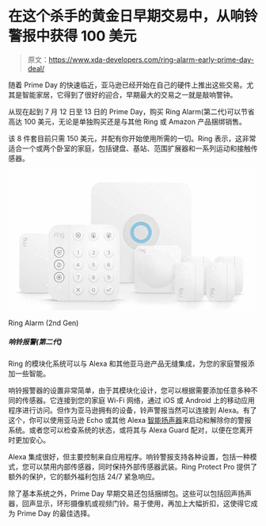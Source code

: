 # 在这个杀手的黄金日早期交易中，从响铃警报中获得 100 美元

> 原文：<https://www.xda-developers.com/ring-alarm-early-prime-day-deal/>

随着 Prime Day 的快速临近，亚马逊已经开始在自己的硬件上推出这些交易。尤其是智能家居，它得到了很好的迎合，早期最大的交易之一就是敲响警钟。

从现在起到 7 月 12 日至 13 日的 Prime Day，购买 Ring Alarm(第二代)可以节省高达 100 美元，无论是单独购买还是与其他 Ring 或 Amazon 产品捆绑销售。

该 8 件套目前只需 150 美元，并配有你开始使用所需的一切。Ring 表示，这非常适合一个或两个卧室的家庭，包括键盘、基站、范围扩展器和一系列运动和接触传感器。

 <picture>![Add some smarts to your home alarm with Ring's modular system that integrates seamlessly with Alexa and other Amazon products. ](img/9da76abaafc08dedaaf8ee52fa6e97d7.png)</picture> 

Ring Alarm (2nd Gen)

##### 响铃报警(第二代)

Ring 的模块化系统可以与 Alexa 和其他亚马逊产品无缝集成，为您的家庭警报添加一些智能。

响铃报警器的设置非常简单，由于其模块化设计，您可以根据需要添加任意多种不同的传感器。它连接到您的家庭 Wi-Fi 网络，通过 iOS 或 Android 上的移动应用程序进行访问。但作为亚马逊拥有的设备，铃声警报当然可以连接到 Alexa。有了这个，你可以使用亚马逊 Echo 或其他 Alexa [智能扬声器](https://www.xda-developers.com/best-smart-speakers/)来启动和解除你的警报系统。或者您可以检查系统的状态，或将其与 Alexa Guard 配对，以便在您离开时更加安心。

Alexa 集成很好，但主要控制来自应用程序。响铃警报支持各种设置，包括一种模式，您可以禁用内部传感器，同时保持外部传感器武装。Ring Protect Pro 提供了额外的保护，它的额外福利包括 24/7 紧急响应。

除了基本系统之外，Prime Day 早期交易还包括捆绑包。这些可以包括回声扬声器，回声显示，环形摄像机或视频门铃。易于使用，再加上大幅折扣，这使得它成为 Prime Day 的最佳选择。